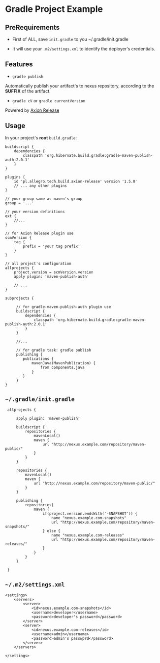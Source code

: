 # Gradle Project Example

## PreRequirements

* First of ALL, save `init.gradle` to you ~/.gradle/init.gradle

* It will use your `.m2/settings.xml` to identify the deployer's credentials.

## Features

* `gradle publish`

Automatically publish your artifact's to nexus repository, according to the **SUFFIX** of the artifact.

* `gradle cV` or `gradle currentVersion`

Powered by [Axion Release](https://github.com/allegro/axion-release-plugin)

## Usage

In your project's **root** `build.gradle`:


    buildscript {
        dependencies {
            classpath 'org.hibernate.build.gradle:gradle-maven-publish-auth:2.0.1'
        }
    }
    
    plugins {
        id 'pl.allegro.tech.build.axion-release' version '1.5.0'
        // ... any other plugins
    }
    
    // your group same as maven's group
    group = '...'
    
    // your version definitions
    ext {
        //...  
    }
    
    // for Axion Release plugin use
    scmVersion {
        tag {
            prefix = 'your tag prefix'
        }
    }
    
    // all project's configuration
    allprojects {
        project.version = scmVersion.version
        apply plugin: 'maven-publish-auth'
        
        // ...
    }
    
    subprojects {
    
         // for gradle-maven-publish-auth plugin use
         buildscript {
             dependencies {
                 classpath 'org.hibernate.build.gradle:gradle-maven-publish-auth:2.0.1'
             }
         }
         
         //...
    
         // for gradle task: gradle publish
         publishing {
            publications {
                mavenJava(MavenPublication) {
                    from components.java
                }
            }
         }
    }
    
 ## `~/.gradle/init.gradle`
 
     allprojects {
     
         apply plugin: 'maven-publish'
     
         buildscript {
             repositories {
                 mavenLocal()
                 maven {
                     url "http://nexus.example.com/repository/maven-public/"
                 }
             }
         }
     
         repositories {
             mavenLocal()
             maven {
                 url "http://nexus.example.com/repository/maven-public/"
             }
         }
     
         publishing {
             repositories{
                 maven {
                     if(project.version.endsWith('-SNAPSHOT')) {
                         name "nexus.example.com-snapshots"
                         url "http://nexus.example.com/repository/maven-snapshots/"
                     } else {
                         name "nexus.example.com-releases"
                         url "http://nexus.example.com/repository/maven-releases/"
                     }
                 }
             }
         }
         
     }

    
## `~/.m2/settings.xml`


    <settings>
        <servers>
            <server>
                <id>nexus.example.com-snapshots</id>
                <username>developer</username>
                <password>developer's password</password>
            </server>
            <server>
                <id>nexus.example.com-releases</id>
                <username>admin</username>
                <password>admin's passwprd</password>
            </server>
        </servers>
        
    </settings>